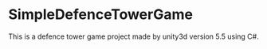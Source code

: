 # SimpleDefenceTowerGame
This is a defence tower game project made by unity3d version 5.5 using C#.

